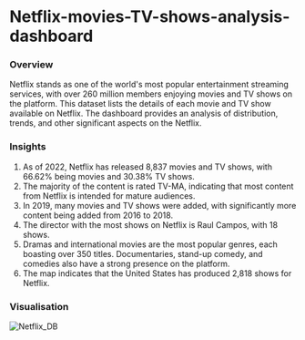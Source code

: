 # Netflix-movies-TV-shows-analysis-dashboard

### Overview

Netflix stands as one of the world's most popular entertainment streaming services, with over 260 million members enjoying movies and TV shows on the platform. This dataset lists the details of each movie and TV show available on Netflix. The dashboard provides an analysis of distribution, trends, and other significant aspects on the Netflix. 

### Insights
1. As of 2022, Netflix has released 8,837 movies and TV shows, with 66.62% being movies and 30.38% TV shows.
2. The majority of the content is rated TV-MA, indicating that most content from Netflix is intended for mature audiences.
3. In 2019, many movies and TV shows were added, with significantly more content being added from 2016 to 2018.
4. The director with the most shows on Netflix is Raul Campos, with 18 shows.
5. Dramas and international movies are the most popular genres, each boasting over 350 titles. Documentaries, stand-up comedy, and comedies also have a strong presence on the platform.
5. The map indicates that the United States has produced 2,818 shows for Netflix.



### Visualisation
![Netflix_DB](https://github.com/ashfln/Netflix-movies-TV-shows-analysis-dashboard/assets/43122610/b06bfa47-3fa9-432f-9c57-f530b1e4e608)
